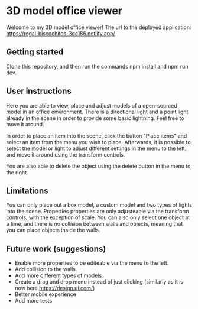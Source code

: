 # 3D model office viewer

Welcome to my 3D model office viewer!
The url to the deployed application: https://regal-biscochitos-3dc186.netlify.app/

## Getting started

Clone this repository, and then run the commands npm install and npm run dev.

## User instructions

Here you are able to view, place and adjust models of a open-sourced model in an office environment. There is a directional light and a point light already in the scene in order to provide some basic lightning. Feel free to move it around.

In order to place an item into the scene, click the button "Place items" and select an item from the menu you wish to place.
Afterwards, it is possible to select the model or light to adjust different settings in the menu to the left, and move it around using the transform controls.

You are also able to delete the object using the delete button in the menu to the right.

## Limitations

You can only place out a box model, a custom model and two types of lights into the scene.
Properties properties are only adjusteable via the transform controls, with the exception of scale.
You can also only select one object at a time, and there is no collision between walls and objects, meaning that you can place objects inside the walls.

## Future work (suggestions)

- Enable more properties to be editeable via the menu to the left.
- Add collision to the walls.
- Add more different types of models.
- Create a drag and drop menu instead of just clicking (similarly as it is now here https://design.ui.com/)
- Better mobile experience
- Add more tests
